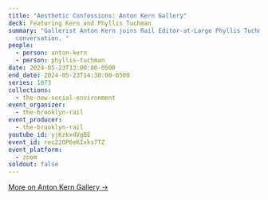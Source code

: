 ```yaml
---
title: "Aesthetic Confessions: Anton Kern Gallery"
deck: Featuring Kern and Phyllis Tuchman
summary: "Gallerist Anton Kern joins Rail Editor-at-Large Phyllis Tuchman for a
  conversation. "
people:
  - person: anton-kern
  - person: phyllis-tuchman
date: 2024-05-23T13:00:00-0500
end_date: 2024-05-23T14:30:00-0500
series: 1073
collections:
  - the-new-social-environment
event_organizer:
  - the-brooklyn-rail
event_producer:
  - the-brooklyn-rail
youtube_id: yjKzkxdVgBE
event_id: rec22OP6eKIxks7TZ
event_platform:
  - zoom
soldout: false
---
```

[M﻿ore on Anton Kern Gallery →](https://www.antonkerngallery.com/)